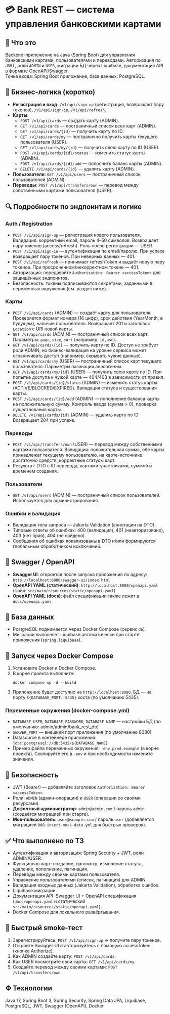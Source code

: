 <h1>💳 Bank REST — система управления банковскими картами</h1>

<h2>🔎 Что это</h2>
<p>
  Backend-приложение на Java (Spring Boot) для управления банковскими картами, пользователями и переводами.
  Авторизация по JWT, роли <code>ADMIN</code> и <code>USER</code>, миграции БД через Liquibase,
  документация API в формате OpenAPI/Swagger.
<br/>
  Точка входа: Spring Boot приложение, база данных: PostgreSQL.
</p>

<h2>🧠 Бизнес-логика (коротко)</h2>
<ul>
  <li><b>Регистрация и вход</b>: <code>/v1/api/sign-up</code> (регистрация, возвращает пару токенов), <code>/v1/api/sign-in</code>, <code>/v1/api/refresh</code>.</li>
  <li><b>Карты</b>:
    <ul>
      <li><code>POST /v1/api/cards</code> — создать карту (ADMIN).</li>
      <li><code>GET /v1/api/cards</code> — постраничный список всех карт (ADMIN).</li>
      <li><code>GET /v1/api/cards/{id}</code> — получить карту по ID.</li>
      <li><code>GET /v1/api/cards/my</code> — постранично получить карты текущего пользователя (USER).</li>
      <li><code>GET /v1/api/cards/my/{id}</code> — получить свою карту по ID (USER).</li>
      <li><code>POST /v1/api/cards/{id}/status</code> — изменить статус карты (ADMIN).</li>
      <li><code>POST /v1/api/cards/{id}/add</code> — пополнить баланс карты (ADMIN).</li>
      <li><code>DELETE /v1/api/cards/{id}</code> — удалить карту (ADMIN).</li>
    </ul>
  </li>
  <li><b>Пользователи</b>: <code>GET /v1/api/users</code> — постраничный список пользователей (ADMIN).</li>
  <li><b>Переводы</b>: <code>POST /v1/api/transfers/own</code> — перевод между собственными картами пользователя (USER).</li>
</ul>

<h2>🔍 Подробности по эндпоинтам и логике</h2>
<h3>Auth / Registration</h3>
<ul>
  <li><code>POST /v1/api/sign-up</code> — регистрация нового пользователя. Валидация: корректный email, пароль 4–50 символов. Возвращает пару токенов (access/refresh). Роль после регистрации — USER.</li>
  <li><code>POST /v1/api/sign-in</code> — аутентификация по email/паролю. При успехе возвращает пару токенов. При неверных данных — 401.</li>
  <li><code>POST /v1/api/refresh</code> — принимает refreshToken и выдаёт новую пару токенов. При просроченном/некорректном токене — 401.</li>
  <li>Авторизация: передавайте <code>Authorization: Bearer &lt;accessToken&gt;</code> для защищённых эндпоинтов.</li>
  <li>Безопасность: токены подписываются секретами, заданными в переменных окружения (см. раздел ниже).</li>
  
</ul>

<h3>Карты</h3>
<ul>
  <li><code>POST /v1/api/cards</code> (ADMIN) — создаёт карту для пользователя. Проверяется формат номера (16 цифр), срок действия (YearMonth, в будущем), наличие пользователя. Возвращает 201 и заголовок <code>Location</code> с URI новой карты.</li>
  <li><code>GET /v1/api/cards</code> (ADMIN) — постраничный список всех карт. Параметры: <code>page</code>, <code>size</code>, <code>sort</code> (например, <code>id,asc</code>).</li>
  <li><code>GET /v1/api/cards/{id}</code> — получить карту по ID. Доступ не требует роли ADMIN, но бизнес-валидация на уровне сервиса может ограничивать доступ (например, скрывать чужие данные).</li>
  <li><code>GET /v1/api/cards/my</code> (USER) — постраничный список карт текущего пользователя. Параметры пагинации аналогичны.</li>
  <li><code>GET /v1/api/cards/my/{id}</code> (USER) — получить свою карту по ID. При попытке доступа к чужой карте — 404/403 в зависимости от правил.</li>
  <li><code>POST /v1/api/cards/{id}/status</code> (ADMIN) — изменить статус карты (ACTIVE/BLOCKED/EXPIRED). Валидация статуса и существования карты.</li>
  <li><code>POST /v1/api/cards/{id}/add</code> (ADMIN) — пополнение баланса карты на положительную сумму. Контроль ввода (сумма > 0), проверка существования карты.</li>
  <li><code>DELETE /v1/api/cards/{id}</code> (ADMIN) — удалить карту по ID. Возвращает 204 при успехе.</li>
</ul>

<h3>Переводы</h3>
<ul>
  <li><code>POST /v1/api/transfers/own</code> (USER) — перевод между собственными картами пользователя. Валидация: положительная сумма, обе карты принадлежат текущему пользователю, на карте-источнике достаточно средств, корректные статусы карт.</li>
  <li>Результат: DTO с ID перевода, картами-участниками, суммой и временем создания.</li>
</ul>

<h3>Пользователи</h3>
<ul>
  <li><code>GET /v1/api/users</code> (ADMIN) — постраничный список пользователей. Используется для администрирования.</li>
</ul>

<h3>Ошибки и валидация</h3>
<ul>
  <li>Валидация тела запроса — Jakarta Validation (аннотации на DTO).</li>
  <li>Типовые ответы об ошибках: 400 (валидация), 401 (неавторизовано), 403 (нет прав), 404 (не найдено).</li>
  <li>Сообщения об ошибках локализованы в DTO и/или формируются глобальным обработчиком исключений.</li>
</ul>

<h2>📜 Swagger / OpenAPI</h2>
<ul>
  <li><b>Swagger UI</b>: откроется после запуска приложения по адресу: <code>http://localhost:8080/swagger-ui/index.html</code></li>
  <li><b>OpenAPI YAML (статический)</b>: <code>http://localhost:8080/openapi.yaml</code> (файл: <code>src/main/resources/static/openapi.yaml</code>)</li>
  <li><b>OpenAPI YAML (docs)</b>: файл спецификации также лежит в <code>docs/openapi.yaml</code></li>
</ul>

<h2>🐘 База данных</h2>
<ul>
  <li>PostgreSQL поднимается через Docker Compose (сервис <code>db</code>).</li>
  <li>Миграции выполняет Liquibase автоматически при старте приложения (<code>spring.liquibase</code>).</li>
</ul>

<h2>🐳 Запуск через Docker Compose</h2>
<ol>
  <li>Установите Docker и Docker Compose.</li>
  <li>В корне проекта выполните:
    <pre><code>docker compose up -d --build</code></pre>
  </li>
  <li>Приложение будет доступно на <code>http://localhost:8080</code>.
    БД — на порту <code>${DATABASE_PORT:-5435}</code> хоста (по умолчанию 5435).</li>
</ol>

<h3>Переменные окружения (docker-compose.yml)</h3>
<ul>
  <li><code>DATABASE_USER</code>, <code>DATABASE_PASSWORD</code>, <code>DATABASE_NAME</code> — настройки БД (по умолчанию: admin/admin/bank_rest_db)</li>
  <li><code>SERVER_PORT</code> — внешний порт приложения (по умолчанию 8080)</li>
  <li>Datasource в контейнере приложения: <code>jdbc:postgresql://db:5432/${DATABASE_NAME}</code></li>
  <li>Пример файла переменных окружения: <code>.env.prod.example</code> (в корне проекта). Скопируйте его в <code>.env</code> и при необходимости измените значения.</li>
</ul>

<h2>🔐 Безопасность</h2>
<ul>
  <li>JWT (Bearer) — добавляйте заголовок <code>Authorization: Bearer &lt;accessToken&gt;</code>.</li>
  <li>Роли: <code>ADMIN</code> (админ-операции) и <code>USER</code> (операции со своими ресурсами).</li>
  <li><b>Дефолтный администратор</b>: <code>admin@admin.com</code> / пароль <code>admin</code> (создаётся миграцией при старте).</li>
  <li><b>Мок-пользователь</b>: <code>user@example.com</code> / пароль <code>user</code> (добавляется миграцией <code>008-insert-mock-data.yml</code> для быстрых проверок).</li>
</ul>

<h2>✅ Что выполнено по ТЗ</h2>
<ul>
  <li>Аутентификация и авторизация: Spring Security + JWT, роли ADMIN/USER.</li>
  <li>Функционал карт: создание, просмотр, изменение статуса, удаление, пополнение, пагинация.</li>
  <li>Переводы между своими картами пользователя.</li>
  <li>Управление пользователями (список, пагинация) для ADMIN.</li>
  <li>Валидация входных данных (Jakarta Validation), обработка ошибок.</li>
  <li>Liquibase миграции.</li>
  <li>Документация API: Swagger UI + OpenAPI спецификация (<code>docs/openapi.yaml</code> и статический <code>src/main/resources/static/openapi.yaml</code>).</li>
  <li>Docker Compose для локального развёртывания.</li>
</ul>

<h2>🧪 Быстрый smoke-тест</h2>
<ol>
  <li>Зарегистрируйтесь: <code>POST /v1/api/sign-up</code> → получите пару токенов.</li>
  <li>Откройте Swagger UI и авторизуйтесь с помощью accessToken (кнопка Authorize).</li>
  <li>Как ADMIN создайте карту: <code>POST /v1/api/cards</code>.</li>
  <li>Как USER посмотрите свои карты: <code>GET /v1/api/cards/my</code>.</li>
  <li>Создайте перевод между своими картами: <code>POST /v1/api/transfers/own</code>.</li>
</ol>

<h2>⚙️ Технологии</h2>
<p>Java 17, Spring Boot 3, Spring Security, Spring Data JPA, Liquibase, PostgreSQL, JWT, Swagger (OpenAPI), Docker</p>
